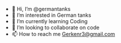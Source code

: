 - 👋 Hi, I’m @germantanks
- 👀 I’m interested in German tanks
- 🌱 I’m currently learning Coding
- 💞️ I’m looking to collaborate on code
- 📫 How to reach me Gerkenr3@gmail.com

<!---
germantanks/germantanks is a ✨ special ✨ repository because its `README.md` (this file) appears on your GitHub profile.
You can click the Preview link to take a look at your changes.
--->
